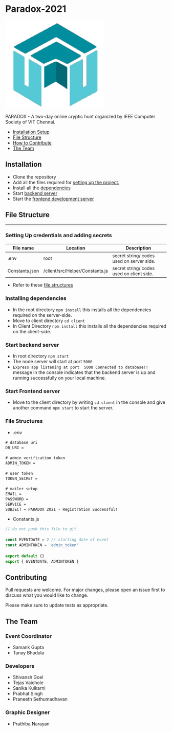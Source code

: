 # Paradox-2021
![npm package](/client/public/paradox-event-icon.png)

PARADOX - A two-day online cryptic hunt organized by IEEE Computer Society of VIT Chennai.

- [ Installation Setup ](#Installation)
- [ File Structure ](#File-Structure)
- [ How to Contribute ](#Contributing)
- [ The Team ](#The-Team)  

## Installation
- Clone the repository
- Add all the files required for [ setting up the project. ](#Setting-Up-credentials-and-adding-secrets)
- Install all the [ dependencies ](#Installing-dependencies)
- Start [ backend server ](#Start-backend-server)
- Start the [ frontend development server ](#Start-Frontend-server)

## File Structure
---

### Setting Up credentials and adding secrets

| File name  | Location | Description |
| ------------- | ------------- |------------- |
| .env  | root  | secret string/ codes used on server side.
| Constants.json | /client/src/Helper/Constants.js| secret string/ codes used on client side.|
- Refer to these [ file structures ](#File-Structures)

### Installing dependencies
- In the root directory ```npm install``` this installs all the dependencies required on the server-side.
- Move to client directory ```cd client```
- In Client Directory ```npm install``` this installs all the dependencies required on the client-side.

### Start backend server
- In root directory ```npm start```
- The node server will start at port ```5000```
- ``` Express app listening at port  5000 Connected to database!! ``` message in the console indicates that the backend server is up and running successfully on your local machine.  

### Start Frontend server
-  Move to the client directory by writing ```cd client``` in the console and give another command ```npm start``` to start the server.

### File Structures
- .env

```
# database uri
DB_URI = 

# admin verification token
ADMIN_TOKEN = 

# user token
TOKEN_SECRET = 

# mailer setup
EMAIL = 
PASSWORD = 
SERVICE = 
SUBJECT = PARADOX 2021 - Registration Successful!
```

- Constants.js
```js
// do not push this file to git

const EVENTDATE = 2 // starting date of event
const ADMINTOKEN = 'admin_token'

export default {}
export { EVENTDATE, ADMINTOKEN }
```

## Contributing
Pull requests are welcome. For major changes, please open an issue first to discuss what you would like to change.

Please make sure to update tests as appropriate.

## The Team

### Event Coordinator
- Samank Gupta
- Tanay Bhadula

### Developers
- Shivansh Goel
- Tejas Vaichole
- Sanika Kulkarni
- Prabhat Singh
- Praneeth Sethumadhavan

### Graphic Designer
- Prathiba Narayan 

